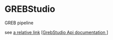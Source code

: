 # GREBStudio
GREB pipeline 


see 
[a relative link](GREBStudio/README.md)
[[GrebStudio Api documentation ](GREBStudio/Documentation.docc/Documentation.md)]
